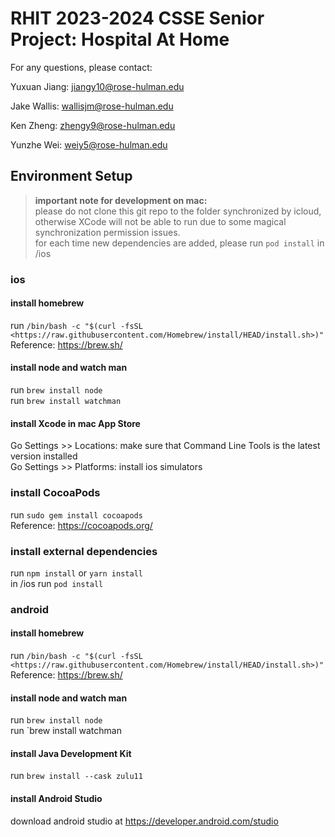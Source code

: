 # RHIT 2023-2024 CSSE Senior Project: Hospital At Home
For any questions, please contact:

Yuxuan Jiang: jiangy10@rose-hulman.edu

Jake Wallis: wallisjm@rose-hulman.edu

Ken Zheng: zhengy9@rose-hulman.edu

Yunzhe Wei: weiy5@rose-hulman.edu

## Environment Setup
> **important note for development on mac:**  
> please do not clone this git repo to the folder synchronized by icloud, otherwise XCode will not be able to run due to some magical synchronization permission issues.  
> for each time new dependencies are added, please run `pod install` in /ios
### ios
#### install homebrew
run `/bin/bash -c "$(curl -fsSL <https://raw.githubusercontent.com/Homebrew/install/HEAD/install.sh>)"`  
Reference: https://brew.sh/
#### install node and watch man
run `brew install node`  
run `brew install watchman`
#### install Xcode in mac App Store
Go Settings >> Locations: make sure that Command Line Tools is the latest version installed  
Go Settings >> Platforms: install ios simulators
### install CocoaPods
run `sudo gem install cocoapods`  
Reference: https://cocoapods.org/
### install external dependencies
run `npm install` or `yarn install`  
in /ios run `pod install`

### android
#### install homebrew
run `/bin/bash -c "$(curl -fsSL <https://raw.githubusercontent.com/Homebrew/install/HEAD/install.sh>)"`  
Reference: https://brew.sh/
#### install node and watch man
run `brew install node`  
run `brew install watchman
#### install Java Development Kit
run `brew install --cask zulu11`
#### install Android Studio
download android studio at https://developer.android.com/studio




